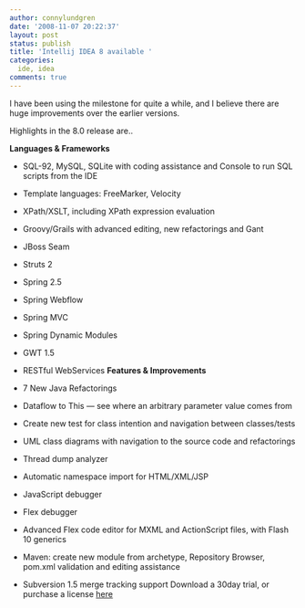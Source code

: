 ```yaml
---
author: connylundgren
date: '2008-11-07 20:22:37'
layout: post
status: publish
title: 'Intellij IDEA 8 available '
categories:
  ide, idea
comments: true
---
```


I have been using the milestone for quite a while, and I believe there are
huge improvements over the earlier versions.

Highlights in the 8.0 release are..

**Languages & Frameworks**

  * SQL-92, MySQL, SQLite with coding assistance and Console to run SQL scripts from the IDE
  * Template languages: FreeMarker, Velocity
  * XPath/XSLT, including XPath expression evaluation
  * Groovy/Grails with advanced editing, new refactorings and Gant
  * JBoss Seam
  * Struts 2
  * Spring 2.5
  * Spring Webflow
  * Spring MVC
  * Spring Dynamic Modules
  * GWT 1.5
  * RESTful WebServices
**Features & Improvements**

  * 7 New Java Refactorings
  * Dataflow to This — see where an arbitrary parameter value comes from
  * Create new test for class intention and navigation between classes/tests
  * UML class diagrams with navigation to the source code and refactorings
  * Thread dump analyzer
  * Automatic namespace import for HTML/XML/JSP
  * JavaScript debugger
  * Flex debugger
  * Advanced Flex code editor for MXML and ActionScript files, with Flash 10 generics
  * Maven: create new module from archetype, Repository Browser, pom.xml validation and editing assistance
  * Subversion 1.5 merge tracking support
Download a 30day trial, or purchase a license
[here](http://www.jetbrains.com/idea/download/index.html?top)

